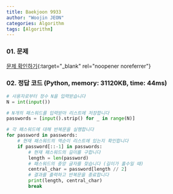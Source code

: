 ```yaml
---
title: Baekjoon 9933
author: "Woojin JEON"
categories: Algorithm
tags: [Algorithm]
---
```


### 01. 문제

[문제 확인하기](https://www.acmicpc.net/problem/9933){:target="_blank" rel="noopener noreferrer"}

### 02. 정답 코드 (Python, memory: 31120KB, time: 44ms)

```Python
# 사용자로부터 정수 N을 입력받습니다
N = int(input())

# N개의 패스워드를 입력받아 리스트에 저장합니다
passwords = [input().strip() for _ in range(N)]

# 각 패스워드에 대해 반복문을 실행합니다
for password in passwords:
    # 현재 패스워드의 역순이 리스트에 있는지 확인합니다
    if password[::-1] in passwords:
        # 현재 패스워드의 길이를 구합니다
        length = len(password)
        # 패스워드의 중앙 글자를 찾습니다 (길이가 홀수일 때)
        central_char = password[length // 2]
        # 결과를 출력하고 반복문을 종료합니다
        print(length, central_char)
        break
```
